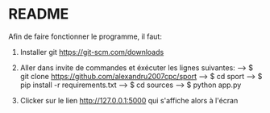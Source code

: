 # README
Afin de faire fonctionner le programme, il faut:

1) Installer git  https://git-scm.com/downloads
     
2) Aller dans invite de commandes et éxécuter les lignes suivantes:
--> $ git clone https://github.com/alexandru2007cpc/sport
--> $ cd sport
--> $ pip install -r requirements.txt
--> $ cd sources
--> $ python app.py

3) Clicker sur le lien http://127.0.0.1:5000 qui s'affiche alors à l'écran
